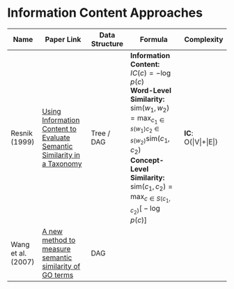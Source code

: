 # Information Content Approaches

| Name          | Paper Link                                                                 | Data Structure | Formula | Complexity | 
|---------------|----------------------------------------------------------------------------|----------------|---------|------------|
| Resnik (1999) | [Using Information Content to Evaluate Semantic Similarity in a Taxonomy](https://arxiv.org/pdf/cmp-lg/9511007) | Tree / DAG     | $\textbf{Information Content:} \quad IC(c) = - \log p(c)$ <br> $\textbf{Word-Level Similarity:} \quad \text{sim}(w_1, w_2) = \max_{c_1 \in s(w_1) c_2 \in s(w_2)} \text{sim}(c_1, c_2)$ <br> $\textbf{Concept-Level Similarity:} \quad \text{sim}(c_1, c_2) = \max_{c \in S(c_1, c_2)} \big[- \log p(c)\big]$| **IC**: O(\|V\|+\|E\|) |
| Wang et al. (2007)   | [A new method to measure semantic similarity of GO terms](https://academic.oup.com/bioinformatics/article/23/10/1274/197095?login=false) | DAG |  |  |

